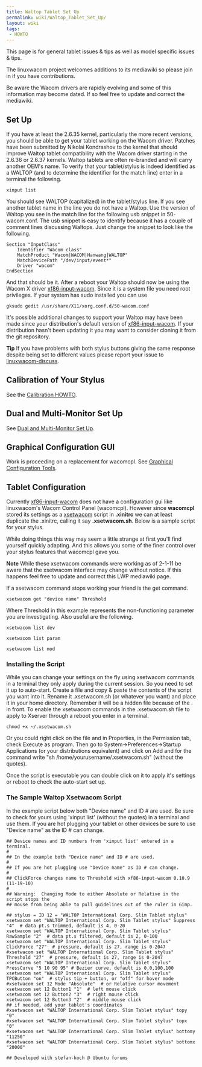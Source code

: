 ```yaml
---
title: Waltop Tablet Set Up
permalink: wiki/Waltop_Tablet_Set_Up/
layout: wiki
tags:
 - HOWTO
---
```


This page is for general tablet issues & tips as well as model specific
issues & tips.

The linuxwacom project welcomes additions to its mediawiki so please
join in if you have contributions.

Be aware the Wacom drivers are rapidly evolving and some of this
information may become dated. If so feel free to update and correct the
mediawiki.

Set Up
------

If you have at least the 2.6.35 kernel, particularly the more recent
versions, you should be able to get your tablet working on the Wacom
driver. Patches have been submitted by Nikolai Kondrashov to the kernel
that should improve Waltop tablet compatibility with the Wacom driver
starting in the 2.6.36 or 2.6.37 kernels. Waltop tablets are often
re-branded and will carry another OEM's name. To verify that your
tablet/stylus is indeed identified as a WALTOP (and to determine the
identifier for the match line) enter in a terminal the following.

    xinput list

You should see WALTOP (capitalized) in the tablet/stylus line. If you
see another tablet name in the line you do not have a Waltop. Use the
version of Waltop you see in the match line for the following usb
snippet in 50-wacom.conf. The usb snippet is easy to identify because it
has a couple of comment lines discussing Waltops. Just change the
snippet to look like the following.

    Section "InputClass"
        Identifier "Wacom class"
        MatchProduct "Wacom|WACOM|Hanwang|WALTOP"
        MatchDevicePath "/dev/input/event*"
        Driver "wacom"
    EndSection

And that should be it. After a reboot your Waltop should now be using
the Wacom X driver [xf86-input-wacom](xf86-input-wacom "wikilink").
Since it is a system file you need root privileges. If your system has
sudo installed you can use

    gksudo gedit /usr/share/X11/xorg.conf.d/50-wacom.conf

It's possible additional changes to support your Waltop may have been
made since your distribution's default version of
[xf86-input-wacom](xf86-input-wacom "wikilink"). If your distribution
hasn't been updating it you may want to consider cloning it from the git
repository.

**Tip** If you have problems with both stylus buttons giving the same
response despite being set to different values please report your issue
to
[linuxwacom-discuss](https://lists.sourceforge.net/lists/listinfo/linuxwacom-discuss).

Calibration of Your Stylus
--------------------------

See the [Calibration HOWTO](/wiki/Calibration "wikilink").

Dual and Multi-Monitor Set Up
-----------------------------

See [Dual and Multi-Monitor Set
Up](/wiki/Dual_and_Multi-Monitor_Set_Up "wikilink").

Graphical Configuration GUI
---------------------------

Work is proceeding on a replacement for wacomcpl. See [Graphical
Configuration
Tools](/wiki/External_applications#Graphical_Configuration_Tools "wikilink").

Tablet Configuration
--------------------

Currently [xf86-input-wacom](xf86-input-wacom "wikilink") does not have
a configuration gui like linuxwacom's Wacom Control Panel (wacomcpl).
However since **wacomcpl** stored its settings as a
[xsetwacom](xsetwacom "wikilink") script in **.xinitrc** we can at least
duplicate the .xinitrc, calling it say **.xsetwacom.sh**. Below is a
sample script for your stylus.

While doing things this way may seem a little strange at first you'll
find yourself quickly adapting. And this allows you some of the finer
control over your stylus features that wacomcpl gave you.

**Note** While these xsetwacom commands were working as of 2-1-11 be
aware that the xsetwacom interface may change without notice. If this
happens feel free to update and correct this LWP mediawiki page.

If a xsetwacom command stops working your friend is the get command.

    xsetwacom get "device name" Threshold

Where Threshold in this example represents the non-functioning parameter
you are investigating. Also useful are the following.

    xsetwacom list dev

    xsetwacom list param

    xsetwacom list mod

### Installing the Script

While you can change your settings on the fly using xsetwacom commands
in a terminal they only apply during the current session. So you need to
set it up to auto-start. Create a file and copy & paste the contents of
the script you want into it. Rename it .xsetwacom.sh (or whatever you
want) and place it in your home directory. Remember it will be a hidden
file because of the . in front. To enable the xsetwacom commands in the
.xsetwacom.sh file to apply to Xserver through a reboot you enter in a
terminal.

    chmod +x ~/.xsetwacom.sh

Or you could right click on the file and in Properties, in the
Permission tab, check Execute as program. Then go to
System-&gt;Preferences-&gt;Startup Applications (or your distributions
equivalent) and click on Add and for the command write "sh
/home/yourusername/.xsetwacom.sh" (without the quotes).

Once the script is executable you can double click on it to apply it's
settings or reboot to check the auto-start set up.

### The Sample Waltop Xsetwacom Script

In the example script below both "Device name" and ID \# are used. Be
sure to check for yours using 'xinput list' (without the quotes) in a
terminal and use them. If you are hot plugging your tablet or other
devices be sure to use "Device name" as the ID \# can change.

    ## Device names and ID numbers from 'xinput list' entered in a terminal.
    #
    ## In the example both "Device name" and ID # are used.
    #
    ## If you are hot plugging use "Device name" as ID # can change.
    #
    ## ClickForce changes name to Threshold with xf86-input-wacom 0.10.9 (11-19-10)
    #
    ## Warning:  Changing Mode to either Absolute or Relative in the script stops the
    ## mouse from being able to pull guidelines out of the ruler in Gimp.

    ## stylus = ID 12 = "WALTOP International Corp. Slim Tablet stylus"
    xsetwacom set "WALTOP International Corp. Slim Tablet stylus" Suppress "4"  # data pt.s trimmed, default is 4, 0-20
    xsetwacom set "WALTOP International Corp. Slim Tablet stylus" RawSample "2"  # data pt.s filtered, default is 2, 0-100 
    xsetwacom set "WALTOP International Corp. Slim Tablet stylus" ClickForce "27"  # pressure, default is 27, range is 0-2047
    #xsetwacom set "WALTOP International Corp. Slim Tablet stylus" Threshold "27"  # pressure, default is 27, range is 0-2047
    xsetwacom set "WALTOP International Corp. Slim Tablet stylus" PressCurve "5 10 90 95" # Bezier curve, default is 0,0,100,100
    xsetwacom set "WALTOP International Corp. Slim Tablet stylus" TPCButton "on"  # stylus tip + button, or "off" for hover mode
    #xsetwacom set 12 Mode "Absolute"  # or Relative cursor movement
    xsetwacom set 12 Button1 "1"  # left mouse click
    xsetwacom set 12 Button2 "3"  # right mouse click
    xsetwacom set 12 Button3 "2"  # middle mouse click
    ## if needed, add your tablet's coordinates
    #xsetwacom set "WALTOP International Corp. Slim Tablet stylus" topy "0"
    #xsetwacom set "WALTOP International Corp. Slim Tablet stylus" topx "0"
    #xsetwacom set "WALTOP International Corp. Slim Tablet stylus" bottomy "11250"
    #xsetwacom set "WALTOP International Corp. Slim Tablet stylus" bottomx "20000"

    ## Developed with stefan-koch @ Ubuntu forums
